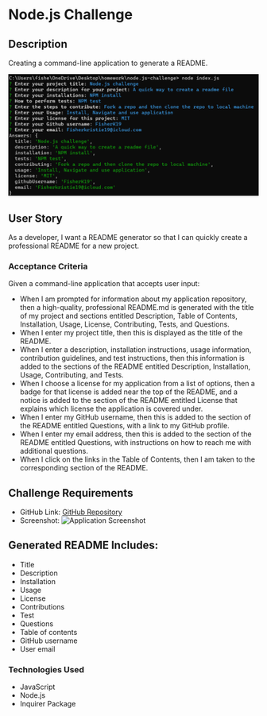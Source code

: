 # Node.js Challenge

## Description
Creating a command-line application to generate a README.

![Application Screenshot](images/Screenshot%202024-01-30%20103123.png)

## User Story
As a developer, I want a README generator so that I can quickly create a professional README for a new project.

### Acceptance Criteria
Given a command-line application that accepts user input:
- When I am prompted for information about my application repository, then a high-quality, professional README.md is generated with the title of my project and sections entitled Description, Table of Contents, Installation, Usage, License, Contributing, Tests, and Questions.
- When I enter my project title, then this is displayed as the title of the README.
- When I enter a description, installation instructions, usage information, contribution guidelines, and test instructions, then this information is added to the sections of the README entitled Description, Installation, Usage, Contributing, and Tests.
- When I choose a license for my application from a list of options, then a badge for that license is added near the top of the README, and a notice is added to the section of the README entitled License that explains which license the application is covered under.
- When I enter my GitHub username, then this is added to the section of the README entitled Questions, with a link to my GitHub profile.
- When I enter my email address, then this is added to the section of the README entitled Questions, with instructions on how to reach me with additional questions.
- When I click on the links in the Table of Contents, then I am taken to the corresponding section of the README.

## Challenge Requirements

- GitHub Link: [GitHub Repository](https://github.com/FisherK19/node.js-challenge)
- Screenshot: ![Application Screenshot](images/screenshot.png)

## Generated README Includes:
- Title
- Description
- Installation
- Usage
- License
- Contributions
- Test
- Questions
- Table of contents
- GitHub username
- User email

### Technologies Used

- JavaScript
- Node.js
- Inquirer Package